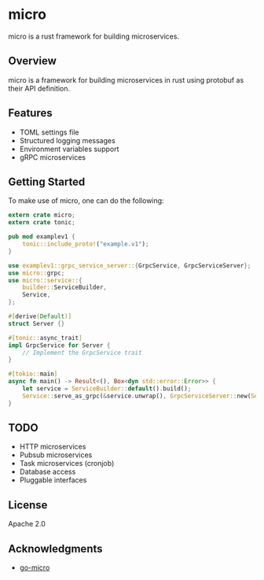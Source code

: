 # micro

micro is a rust framework for building microservices.

## Overview

micro is a framework for building microservices in rust using protobuf as
their API definition.

## Features

* TOML settings file
* Structured logging messages
* Environment variables support
* gRPC microservices

## Getting Started

To make use of micro, one can do the following:
```rust
extern crate micro;
extern crate tonic;

pub mod examplev1 {
    tonic::include_proto!("example.v1");
}

use examplev1::grpc_service_server::{GrpcService, GrpcServiceServer};
use micro::grpc;
use micro::service::{
    builder::ServiceBuilder,
    Service,
};

#[derive(Default)]
struct Server {}

#[tonic::async_trait]
impl GrpcService for Server {
    // Implement the GrpcService trait
}

#[tokio::main]
async fn main() -> Result<(), Box<dyn std::error::Error>> {
    let service = ServiceBuilder::default().build();
    Service::serve_as_grpc(&service.unwrap(), GrpcServiceServer::new(Server::default())).await
}
```

## TODO

* HTTP microservices
* Pubsub microservices
* Task microservices (cronjob)
* Database access
* Pluggable interfaces

## License

Apache 2.0

## Acknowledgments

* [go-micro](https://github.com/asim/go-micro)

